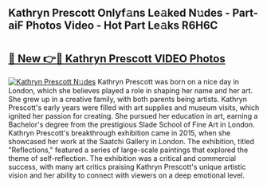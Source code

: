 ## Kathryn Prescott Onlyf𝚊ns Le𝚊ked N𝚞des - Part-aiF Photos Video - Hot Part Le𝚊ks R6H6C

# <h2><a href="http://ac44877.deff.icu/?id=Kathryn+Prescott">🔗 New 👉🔴 Kathryn Prescott VIDEO Photos</a></h2>

[![Kathryn Prescott N𝚞des](https://i.imgur.com/rIISA9y.gif)](http://ac44877.deff.icu/?id=Kathryn+Prescott)
Kathryn Prescott was born on a nice day in London, which she believes played a role in shaping her name and her art. She grew up in a creative family, with both parents being artists. Kathryn Prescott's early years were filled with art supplies and museum visits, which ignited her passion for creating. She pursued her education in art, earning a Bachelor's degree from the prestigious Slade School of Fine Art in London. Kathryn Prescott's breakthrough exhibition came in 2015, when she showcased her work at the Saatchi Gallery in London. The exhibition, titled "Reflections," featured a series of large-scale paintings that explored the theme of self-reflection. The exhibition was a critical and commercial success, with many art critics praising Kathryn Prescott's unique artistic vision and her ability to connect with viewers on a deep emotional level.
